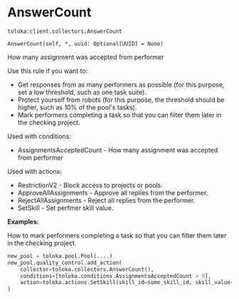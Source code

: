 # AnswerCount
`toloka.client.collectors.AnswerCount`

```
AnswerCount(self, *, uuid: Optional[UUID] = None)
```

How many assignment was accepted from performer


Use this rule if you want to:
- Get responses from as many performers as possible (for this purpose, set a low threshold, such as one task suite).
- Protect yourself from robots (for this purpose, the threshold should be higher, such as 10% of the pool's tasks).
- Mark performers completing a task so that you can filter them later in the checking project.

Used with conditions:
* AssignmentsAcceptedCount - How many assignment was accepted from performer

Used with actions:
* RestrictionV2 - Block access to projects or pools.
* ApproveAllAssignments - Approve all replies from the performer.
* RejectAllAssignments - Reject all replies from the performer.
* SetSkill - Set perfmer skill value.


**Examples:**

How to mark performers completing a task so that you can filter them later in the checking project.

```python
new_pool = toloka.pool.Pool(....)
new_pool.quality_control.add_action(
    collector=toloka.collectors.AnswerCount(),
    conditions=[toloka.conditions.AssignmentsAcceptedCount > 0],
    action=toloka.actions.SetSkill(skill_id=some_skill_id, skill_value=1),
)
```
